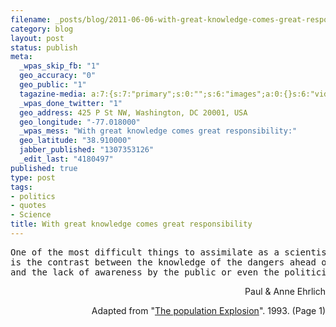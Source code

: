 ```yaml
--- 
filename: _posts/blog/2011-06-06-with-great-knowledge-comes-great-responsibility.md
category: blog
layout: post
status: publish
meta: 
  _wpas_skip_fb: "1"
  geo_accuracy: "0"
  geo_public: "1"
  tagazine-media: a:7:{s:7:"primary";s:0:"";s:6:"images";a:0:{}s:6:"videos";a:0:{}s:11:"image_count";s:1:"0";s:6:"author";s:7:"4180497";s:7:"blog_id";s:7:"8438084";s:9:"mod_stamp";s:19:"2011-06-06 09:38:46";}
  _wpas_done_twitter: "1"
  geo_address: 425 P St NW, Washington, DC 20001, USA
  geo_longitude: "-77.018000"
  _wpas_mess: "With great knowledge comes great responsibility:"
  geo_latitude: "38.910000"
  jabber_published: "1307353126"
  _edit_last: "4180497"
published: true
type: post
tags: 
- politics
- quotes
- Science
title: With great knowledge comes great responsibility
---
```

<pre>One of the most difficult things to assimilate as a scientist 
is the contrast between the knowledge of the dangers ahead of us 
and the lack of awareness by the public or even the politicians.</pre>
<p style="text-align:right;">Paul &amp; Anne Ehrlich</p>
<p style="text-align:right;">Adapted from "<a href="https://www.amazon.com/Population-Explosion-Paul-R-Ehrlich/dp/0671732943">The population Explosion</a>". 1993. (Page 1)</p>
